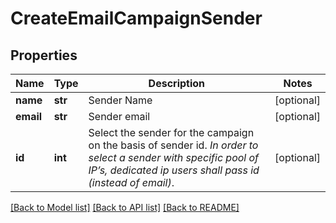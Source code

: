 # CreateEmailCampaignSender

## Properties
Name | Type | Description | Notes
------------ | ------------- | ------------- | -------------
**name** | **str** | Sender Name | [optional] 
**email** | **str** | Sender email | [optional] 
**id** | **int** | Select the sender for the campaign on the basis of sender id. _In order to select a sender with specific pool of IP’s, dedicated ip users shall pass id (instead of email)_.  | [optional] 

[[Back to Model list]](../README.md#documentation-for-models) [[Back to API list]](../README.md#documentation-for-api-endpoints) [[Back to README]](../README.md)

